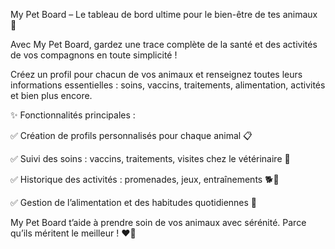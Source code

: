 My Pet Board – Le tableau de bord ultime pour le bien-être de tes animaux 🐾

Avec My Pet Board, gardez une trace complète de la santé et des activités de vos compagnons en toute simplicité ! 

Créez un profil pour chacun de vos animaux et renseignez toutes leurs informations essentielles : soins, vaccins, traitements, alimentation, activités et bien plus encore.


✨ Fonctionnalités principales :

✅ Création de profils personnalisés pour chaque animal 📋

✅ Suivi des soins : vaccins, traitements, visites chez le vétérinaire 💉

✅ Historique des activités : promenades, jeux, entraînements 🐕🎾

✅ Gestion de l’alimentation et des habitudes quotidiennes 🍖


My Pet Board t’aide à prendre soin de vos animaux avec sérénité. Parce qu’ils méritent le meilleur ! ❤️🐾
